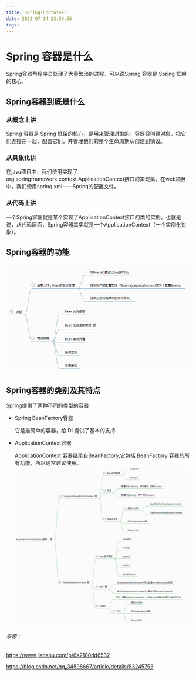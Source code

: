 ```yaml
---
title: Spring-Container
date: 2022-07-14 23:59:55
tags:
---
```


# Spring 容器是什么

Spring容器帮程序员处理了大量繁琐的过程，可以说Spring 容器是 Spring 框架的核心。

## Spring容器到底是什么

### 从概念上讲

Spring 容器是 Spring 框架的核心，是用来管理对象的。容器将创建对象，把它们连接在一起，配置它们，并管理他们的整个生命周期从创建到销毁。

### 从具象化讲

在java项目中，我们使用实现了org.springframework.context.ApplicationContext接口的实现类。在web项目中，我们使用spring.xml——Spring的配置文件。

### 从代码上讲

一个Spring容器就是某个实现了ApplicationContext接口的类的实例。也就是说，从代码层面，Spring容器其实就是一个ApplicationContext（一个实例化对象）。

<!-- more -->

## Spring容器的功能

![](./Spring-Container/action.PNG)

## Spring容器的类别及其特点

Spring提供了两种不同的类型的容器

- Spring BeanFactory容器

  它是最简单的容器，给 DI 提供了基本的支持

- ApplicationContext容器

  ApplicationContext 容器继承自BeanFactory,它包括 BeanFactory 容器的所有功能，所以通常建议使用。
  ![](./Spring-Container/type.PNG)







###### 来源：

https://www.jianshu.com/p/6a2100dd6532

https://blog.csdn.net/qq_34598667/article/details/83245753
